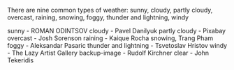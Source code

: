 

There are nine common types of weather: sunny,
                                        cloudy, 
                                        partly cloudy, 
                                        overcast, 
                                        raining, 
                                        snowing, 
                                        foggy, 
                                        thunder and lightning, 
                                        windy


sunny - ROMAN ODINTSOV
cloudy - Pavel Danilyuk
partly cloudy - Pixabay
overcast - Josh Sorenson 
raining - Kaique Rocha
snowing, Trang Pham
foggy - Aleksandar Pasaric
thunder and lightning - Tsvetoslav Hristov
windy - The Lazy Artist Gallery
backup-image - Rudolf Kirchner
clear - John Tekeridis